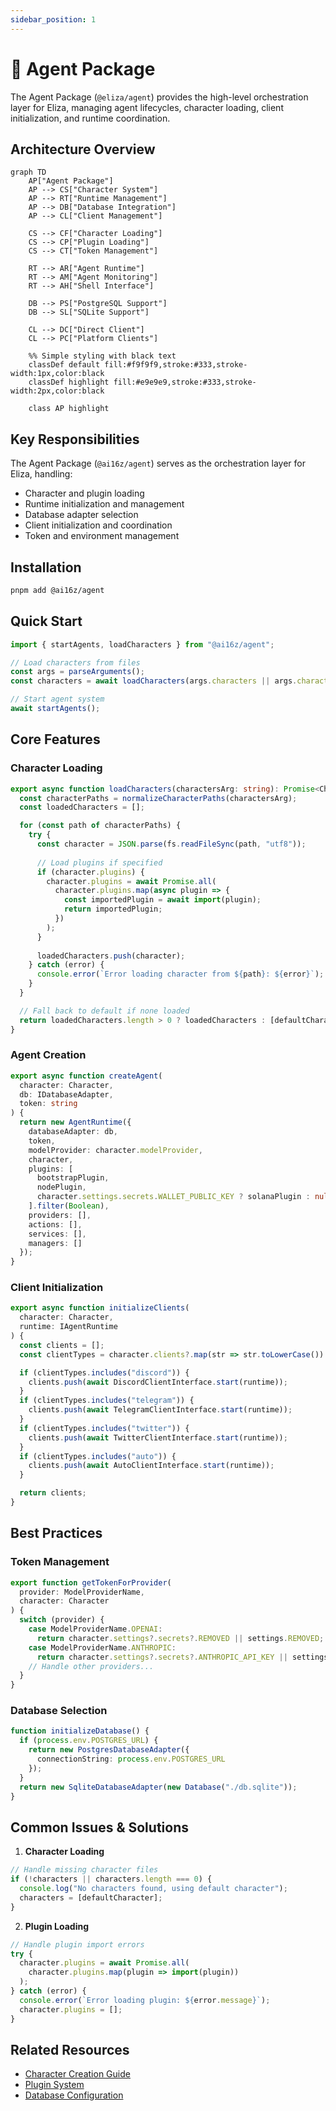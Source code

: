 ```yaml
---
sidebar_position: 1
---
```


# 🤖 Agent Package

The Agent Package (`@eliza/agent`) provides the high-level orchestration layer for Eliza, managing agent lifecycles, character loading, client initialization, and runtime coordination.


## Architecture Overview

```mermaid
graph TD
    AP["Agent Package"]
    AP --> CS["Character System"]
    AP --> RT["Runtime Management"]
    AP --> DB["Database Integration"]
    AP --> CL["Client Management"]
    
    CS --> CF["Character Loading"]
    CS --> CP["Plugin Loading"]
    CS --> CT["Token Management"]
    
    RT --> AR["Agent Runtime"]
    RT --> AM["Agent Monitoring"]
    RT --> AH["Shell Interface"]
    
    DB --> PS["PostgreSQL Support"]
    DB --> SL["SQLite Support"]
    
    CL --> DC["Direct Client"]
    CL --> PC["Platform Clients"]
    
    %% Simple styling with black text
    classDef default fill:#f9f9f9,stroke:#333,stroke-width:1px,color:black
    classDef highlight fill:#e9e9e9,stroke:#333,stroke-width:2px,color:black
    
    class AP highlight
```

## Key Responsibilities

The Agent Package (`@ai16z/agent`) serves as the orchestration layer for Eliza, handling:

- Character and plugin loading
- Runtime initialization and management
- Database adapter selection
- Client initialization and coordination
- Token and environment management

## Installation

```bash
pnpm add @ai16z/agent
```

## Quick Start

```typescript
import { startAgents, loadCharacters } from "@ai16z/agent";

// Load characters from files
const args = parseArguments();
const characters = await loadCharacters(args.characters || args.character);

// Start agent system
await startAgents();
```

## Core Features

### Character Loading

```typescript
export async function loadCharacters(charactersArg: string): Promise<Character[]> {
  const characterPaths = normalizeCharacterPaths(charactersArg);
  const loadedCharacters = [];

  for (const path of characterPaths) {
    try {
      const character = JSON.parse(fs.readFileSync(path, "utf8"));
      
      // Load plugins if specified
      if (character.plugins) {
        character.plugins = await Promise.all(
          character.plugins.map(async plugin => {
            const importedPlugin = await import(plugin);
            return importedPlugin;
          })
        );
      }
      
      loadedCharacters.push(character);
    } catch (error) {
      console.error(`Error loading character from ${path}: ${error}`);
    }
  }

  // Fall back to default if none loaded
  return loadedCharacters.length > 0 ? loadedCharacters : [defaultCharacter];
}
```

### Agent Creation

```typescript
export async function createAgent(
  character: Character,
  db: IDatabaseAdapter,
  token: string
) {
  return new AgentRuntime({
    databaseAdapter: db,
    token,
    modelProvider: character.modelProvider,
    character,
    plugins: [
      bootstrapPlugin,
      nodePlugin,
      character.settings.secrets.WALLET_PUBLIC_KEY ? solanaPlugin : null
    ].filter(Boolean),
    providers: [],
    actions: [],
    services: [],
    managers: []
  });
}
```

### Client Initialization

```typescript
export async function initializeClients(
  character: Character,
  runtime: IAgentRuntime
) {
  const clients = [];
  const clientTypes = character.clients?.map(str => str.toLowerCase()) || [];

  if (clientTypes.includes("discord")) {
    clients.push(await DiscordClientInterface.start(runtime));
  }
  if (clientTypes.includes("telegram")) {
    clients.push(await TelegramClientInterface.start(runtime));
  }
  if (clientTypes.includes("twitter")) {
    clients.push(await TwitterClientInterface.start(runtime));
  }
  if (clientTypes.includes("auto")) {
    clients.push(await AutoClientInterface.start(runtime));
  }

  return clients;
}
```

## Best Practices

### Token Management
```typescript
export function getTokenForProvider(
  provider: ModelProviderName,
  character: Character
) {
  switch (provider) {
    case ModelProviderName.OPENAI:
      return character.settings?.secrets?.REMOVED || settings.REMOVED;
    case ModelProviderName.ANTHROPIC:
      return character.settings?.secrets?.ANTHROPIC_API_KEY || settings.ANTHROPIC_API_KEY;
    // Handle other providers...
  }
}
```

### Database Selection
```typescript
function initializeDatabase() {
  if (process.env.POSTGRES_URL) {
    return new PostgresDatabaseAdapter({
      connectionString: process.env.POSTGRES_URL
    });
  } 
  return new SqliteDatabaseAdapter(new Database("./db.sqlite"));
}
```

## Common Issues & Solutions

1. **Character Loading**
```typescript
// Handle missing character files
if (!characters || characters.length === 0) {
  console.log("No characters found, using default character");
  characters = [defaultCharacter];
}
```

2. **Plugin Loading**
```typescript
// Handle plugin import errors
try {
  character.plugins = await Promise.all(
    character.plugins.map(plugin => import(plugin))
  );
} catch (error) {
  console.error(`Error loading plugin: ${error.message}`);
  character.plugins = [];
}
```

## Related Resources

- [Character Creation Guide](../guides/character-creation.md)
- [Plugin System](../core/plugins.md)
- [Database Configuration](../guides/database-config.md)
